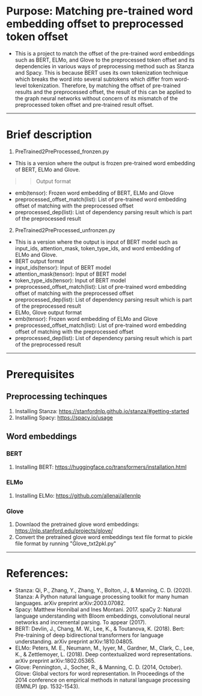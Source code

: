 # Purpose: Matching pre-trained word embedding offset to preprocessed token offset
- This is a project to match the offset of the pre-trained word embeddings such as BERT, ELMo, and Glove to the preprocessed token offset and its dependencies in various ways of preprocessing method such as Stanza and Spacy. This is because BERT uses its own tokenization technique which breaks the word into several subtokens which differ from word-level tokenization. Therefore, by matching the offset of pre-trained results and the preprocessed offset, the result of this can be applied to the graph neural networks without concern of its mismatch of the preprocessed token offset and pre-trained result offset.

- - - -

# Brief description
1. PreTrained2PreProcessed_fronzen.py
 - This is a version where the output is frozen pre-trained word embedding of BERT, ELMo and Glove.
>> Output format
  - emb(tensor): Frozen word embedding of BERT, ELMo and Glove
  - preprocessed_offset_match(list): List of pre-trained word embedding offset of matching with the preprocessed offset
  - preprocessed_dep(list): List of dependency parsing result which is part of the preprocessed result

2. PreTrained2PreProcessed_unfronzen.py
 - This is a version where the output is input of BERT model such as input_ids, attention_mask, token_type_ids, and word embedding of ELMo and Glove.
 - BERT output format
  - input_ids(tensor): Input of BERT model
  - attention_mask(tensor): Input of BERT model
  - token_type_ids(tensor): Input of BERT model
  - preprocessed_offset_match(list): List of pre-trained word embedding offset of matching with the preprocessed offset
  - preprocessed_dep(list): List of dependency parsing result which is part of the preprocessed result
 - ELMo, Glove output format
  - emb(tensor): Frozen word embedding of ELMo and Glove
  - preprocessed_offset_match(list): List of pre-trained word embedding offset of matching with the preprocessed offset
  - preprocessed_dep(list): List of dependency parsing result which is part of the preprocessed result
 
 - - - -
 
# Prerequisites
## Preprocessing techinques
1. Installing Stanza: https://stanfordnlp.github.io/stanza/#getting-started
2. Installing Spacy: https://spacy.io/usage

## Word embeddings
### BERT
1. Installing BERT: https://huggingface.co/transformers/installation.html

### ELMo
1. Installing ELMo: https://github.com/allenai/allennlp

### Glove
1. Downlaod the pretrained glove word embeddings: https://nlp.stanford.edu/projects/glove/
2. Convert the pretrained glove word embeddings text file format to pickle file format by running "Glove_txt2pkl.py"

- - - -

# References:
- Stanza: Qi, P., Zhang, Y., Zhang, Y., Bolton, J., & Manning, C. D. (2020). Stanza: A Python natural language processing toolkit for many human languages. arXiv preprint arXiv:2003.07082.
- Spacy: Matthew Honnibal and Ines Montani. 2017. spaCy 2: Natural language understanding with Bloom embeddings, convolutional neural networks and incremental parsing. To appear (2017).
- BERT: Devlin, J., Chang, M. W., Lee, K., & Toutanova, K. (2018). Bert: Pre-training of deep bidirectional transformers for language understanding. arXiv preprint arXiv:1810.04805.
- ELMo: Peters, M. E., Neumann, M., Iyyer, M., Gardner, M., Clark, C., Lee, K., & Zettlemoyer, L. (2018). Deep contextualized word representations. arXiv preprint arXiv:1802.05365.
- Glove: Pennington, J., Socher, R., & Manning, C. D. (2014, October). Glove: Global vectors for word representation. In Proceedings of the 2014 conference on empirical methods in natural language processing (EMNLP) (pp. 1532-1543).
